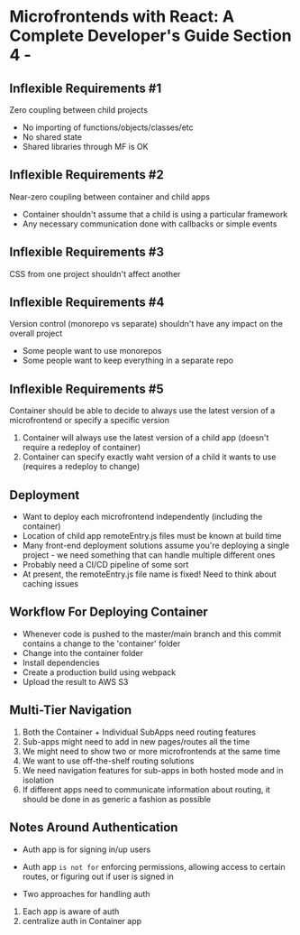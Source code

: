 # Microfrontends with React: A Complete Developer's Guide Section 4 -

## Inflexible Requirements #1
Zero coupling between child projects

- No importing of functions/objects/classes/etc
- No shared state
- Shared libraries through MF is OK

## Inflexible Requirements #2
Near-zero coupling between container and child apps

- Container shouldn't assume that a child is using a particular framework
- Any necessary communication done with callbacks or simple events

## Inflexible Requirements #3
CSS from one project shouldn't affect another

## Inflexible Requirements #4
Version control (monorepo vs separate) shouldn't have any impact on the overall project

- Some people want to use monorepos
- Some people want to keep everything in a separate repo

## Inflexible Requirements #5
Container should be able to decide to always use the latest version of a microfrontend or specify a specific version

1. Container will always use the latest version of a child app (doesn't require a redeploy of container)
2. Container can specify exactly waht version of a child it wants to use (requires a redeploy to change)

## Deployment

- Want to deploy each microfrontend independently (including the container)
- Location of child app remoteEntry.js files must be known at build time
- Many front-end deployment solutions assume you're deploying a single project - we need something that can handle multiple different ones
- Probably need a CI/CD pipeline of some sort
- At present, the remoteEntry.js file name is fixed! Need to think about caching issues

## Workflow For Deploying Container
- Whenever code is pushed to the master/main branch and this commit contains a change to the 'container' folder
- Change into the container folder
- Install dependencies
- Create a production build using webpack
- Upload the result to AWS S3

## Multi-Tier Navigation
1. Both the Container + Individual SubApps need routing features
2. Sub-apps might need to add in new pages/routes all the time
3. We might need to show two or more microfrontends at the same time
4. We want to use off-the-shelf routing solutions
5. We need navigation features for sub-apps in both hosted mode and in isolation
6. If different apps need to communicate information about routing, it should be done in as generic a fashion as possible

## Notes Around Authentication
- Auth app is for signing in/up users
- Auth app `is not for` enforcing permissions, allowing access to certain routes, or figuring out if user is signed in

- Two approaches for handling auth
1. Each app is aware of auth
2. centralize auth in Container app